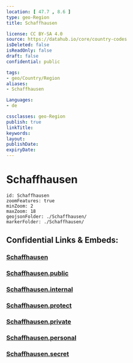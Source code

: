 ```yaml
---
location: [ 47.7 , 8.6 ] 
type: geo-Region
title: Schaffhausen

license: CC BY-SA 4.0
source: https://datahub.io/core/country-codes
isDeleted: false
isReadOnly: false
draft: false
confidential: public

tags:
- geo/Country/Region
aliases:
- Schaffhausen

Languages:
- de

cssclasses: geo-Region
publish: true
linkTitle: 
keywords: 
layout: 
publishDate: 
expiryDate: 
---
```


# Schaffhausen

```leaflet
id: Schaffhausen
zoomFeatures: true 
minZoom: 2 
maxZoom: 18
geojsonFolder: ./Schaffhausen/
markerFolder: ./Schaffhausen/
```


## Confidential Links & Embeds: 

### [Schaffhausen](/_Standards/Earth/Continent/Europe/Europe~Central/Switzerland/Switzerland~Cantons/Schaffhausen.md) 

### [Schaffhausen.public](/_public/Earth/Continent/Europe/Europe~Central/Switzerland/Switzerland~Cantons/Schaffhausen.public.md) 

### [Schaffhausen.internal](/_internal/Earth/Continent/Europe/Europe~Central/Switzerland/Switzerland~Cantons/Schaffhausen.internal.md) 

### [Schaffhausen.protect](/_protect/Earth/Continent/Europe/Europe~Central/Switzerland/Switzerland~Cantons/Schaffhausen.protect.md) 

### [Schaffhausen.private](/_private/Earth/Continent/Europe/Europe~Central/Switzerland/Switzerland~Cantons/Schaffhausen.private.md) 

### [Schaffhausen.personal](/_personal/Earth/Continent/Europe/Europe~Central/Switzerland/Switzerland~Cantons/Schaffhausen.personal.md) 

### [Schaffhausen.secret](/_secret/Earth/Continent/Europe/Europe~Central/Switzerland/Switzerland~Cantons/Schaffhausen.secret.md)

